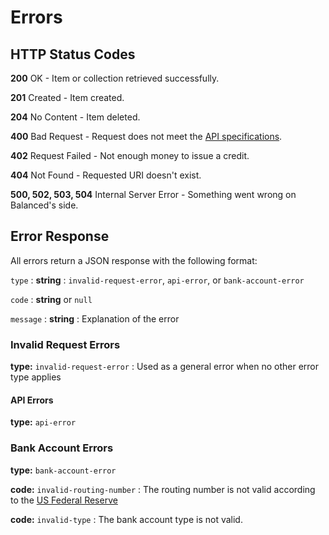 # Errors


## HTTP Status Codes

**200** OK - Item or collection retrieved successfully.

**201** Created - Item created.

**204** No Content - Item deleted.

**400** Bad Request - Request does not meet the
[API specifications](./resources.md).

**402** Request Failed - Not enough money to issue a credit.

**404** Not Found - Requested URI doesn't exist.

**500, 502, 503, 504** Internal Server Error - Something went wrong on Balanced's side.


## Error Response

All errors return a JSON response with the following format:

`type`
: **string**
: `invalid-request-error`, `api-error`, or `bank-account-error`

`code`
: **string** or `null`

`message`
: **string**
: Explanation of the error


### Invalid Request Errors

**type:** `invalid-request-error`
: Used as a general error when no other error type applies

#### API Errors

**type:** `api-error`

### Bank Account Errors

**type:** `bank-account-error`

**code:** `invalid-routing-number`
: The routing number is not valid according to the
[US Federal Reserve](http://www.fedwiredirectory.frb.org/)

**code:** `invalid-type`
: The bank account type is not valid.